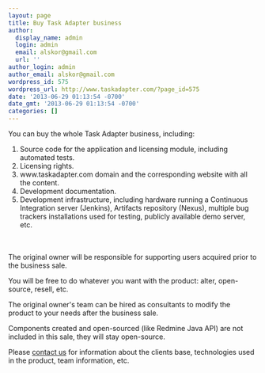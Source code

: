 ```yaml
---
layout: page
title: Buy Task Adapter business
author:
  display_name: admin
  login: admin
  email: alskor@gmail.com
  url: ''
author_login: admin
author_email: alskor@gmail.com
wordpress_id: 575
wordpress_url: http://www.taskadapter.com/?page_id=575
date: '2013-06-29 01:13:54 -0700'
date_gmt: '2013-06-29 01:13:54 -0700'
categories: []
---
```

<p>You can buy the whole Task Adapter business, including:</p>
<ol>
<li>Source code for the application and licensing module, including automated tests.</li>
<li>Licensing rights.</li>
<li>www.taskadapter.com domain and the corresponding website with all the content.</li>
<li>Development documentation.</li>
<li>Development infrastructure, including hardware running a Continuous Integration server (Jenkins), Artifacts repository (Nexus), multiple bug trackers installations used for testing, publicly available demo server, etc.</li><br />
</ol><br />
The original owner will be responsible for supporting users acquired prior to the business sale.</p>
<p>You will be free to do whatever you want with the product: alter, open-source, resell, etc.</p>
<p>The original owner's team can be hired as consultants to modify the product to your needs after the business sale.</p>
<p>Components created and open-sourced (like Redmine Java API) are not included in this sale, they will stay open-source.</p>
<p>Please <a title="Contacts" href="http://www.taskadapter.com/contacts/">contact us</a>&nbsp;for information about the clients base, technologies used in the product, team information, etc.</p>

